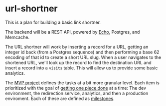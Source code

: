 # url-shortner

This is a plan for building a basic link shortner.

The backend will be a REST API, powered by [Echo](https://echo.labstack.com/), Postgres, and Memcache. 

The URL shortner will work by inserting a record for a URL, getting an integer id back (from a Postgres sequence) and then performing a base 62 encoding of that id to create a short URL slug. When a user navigates to the shortened URL, we'll look up the record to find the destination URL and insert a record into a `visits` table. This will allow us to provide some basic analytics.

The [MVP project](https://github.com/mmattax/url-shortner/projects/1) defines the tasks at a bit more granular level. Each item is prioritized with the goal of [getting one piece done](https://basecamp.com/shapeup/3.2-chapter-10) at a time: The dev environment, the redirection service, analytics, and then a production enviroment. Each of these are defined as [milestones](https://github.com/mmattax/url-shortner/milestones).

